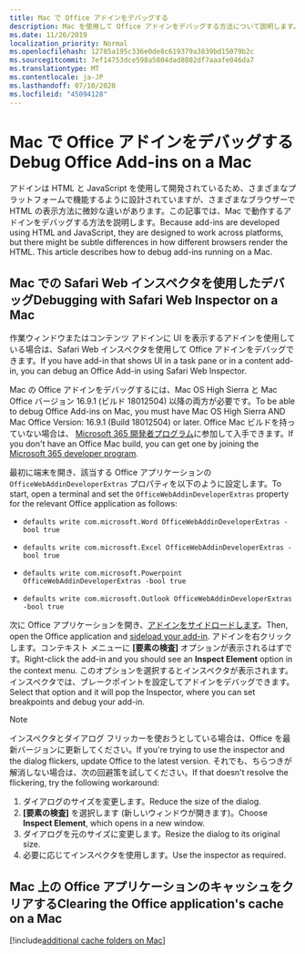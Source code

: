 ```yaml
---
title: Mac で Office アドインをデバッグする
description: Mac を使用して Office アドインをデバッグする方法について説明します。
ms.date: 11/26/2019
localization_priority: Normal
ms.openlocfilehash: 12785a195c336e0de8c619379a3839bd15079b2c
ms.sourcegitcommit: 7ef14753dce598a5804dad8802df7aaafe046da7
ms.translationtype: MT
ms.contentlocale: ja-JP
ms.lasthandoff: 07/10/2020
ms.locfileid: "45094128"
---
```

# <a name="debug-office-add-ins-on-a-mac"></a><span data-ttu-id="980d6-103">Mac で Office アドインをデバッグする</span><span class="sxs-lookup"><span data-stu-id="980d6-103">Debug Office Add-ins on a Mac</span></span>

<span data-ttu-id="980d6-p101">アドインは HTML と JavaScript を使用して開発されているため、さまざまなプラットフォームで機能するように設計されていますが、さまざまなブラウザーで HTML の表示方法に微妙な違いがあります。この記事では、Mac で動作するアドインをデバッグする方法を説明します。</span><span class="sxs-lookup"><span data-stu-id="980d6-p101">Because add-ins are developed using HTML and JavaScript, they are designed to work across platforms, but there might be subtle differences in how different browsers render the HTML. This article describes how to debug add-ins running on a Mac.</span></span>

## <a name="debugging-with-safari-web-inspector-on-a-mac"></a><span data-ttu-id="980d6-106">Mac での Safari Web インスペクタを使用したデバッグ</span><span class="sxs-lookup"><span data-stu-id="980d6-106">Debugging with Safari Web Inspector on a Mac</span></span>

<span data-ttu-id="980d6-107">作業ウィンドウまたはコンテンツ アドインに UI を表示するアドインを使用している場合は、Safari Web インスペクタを使用して Office アドインをデバッグできます。</span><span class="sxs-lookup"><span data-stu-id="980d6-107">If you have add-in that shows UI in a task pane or in a content add-in, you can debug an Office Add-in using Safari Web Inspector.</span></span>

<span data-ttu-id="980d6-108">Mac の Office アドインをデバッグするには、Mac OS High Sierra と Mac Office バージョン 16.9.1 (ビルド 18012504) 以降の両方が必要です。</span><span class="sxs-lookup"><span data-stu-id="980d6-108">To be able to debug Office Add-ins on Mac, you must have Mac OS High Sierra AND Mac Office Version: 16.9.1 (Build 18012504) or later.</span></span> <span data-ttu-id="980d6-109">Office Mac ビルドを持っていない場合は、 [Microsoft 365 開発者プログラム](https://developer.microsoft.com/office/dev-program)に参加して入手できます。</span><span class="sxs-lookup"><span data-stu-id="980d6-109">If you don't have an Office Mac build, you can get one by joining the [Microsoft 365 developer program](https://developer.microsoft.com/office/dev-program).</span></span>

<span data-ttu-id="980d6-110">最初に端末を開き、該当する Office アプリケーションの `OfficeWebAddinDeveloperExtras` プロパティを以下のように設定します。</span><span class="sxs-lookup"><span data-stu-id="980d6-110">To start, open a terminal and set the `OfficeWebAddinDeveloperExtras` property for the relevant Office application as follows:</span></span>

- `defaults write com.microsoft.Word OfficeWebAddinDeveloperExtras -bool true`

- `defaults write com.microsoft.Excel OfficeWebAddinDeveloperExtras -bool true`

- `defaults write com.microsoft.Powerpoint OfficeWebAddinDeveloperExtras -bool true`

- `defaults write com.microsoft.Outlook OfficeWebAddinDeveloperExtras -bool true`

<span data-ttu-id="980d6-111">次に Office アプリケーションを開き、[アドインをサイドロードします](sideload-an-office-add-in-on-ipad-and-mac.md)。</span><span class="sxs-lookup"><span data-stu-id="980d6-111">Then, open the Office application and [sideload your add-in](sideload-an-office-add-in-on-ipad-and-mac.md).</span></span> <span data-ttu-id="980d6-112">アドインを右クリックします。コンテキスト メニューに **[要素の検査]** オプションが表示されるはずです。</span><span class="sxs-lookup"><span data-stu-id="980d6-112">Right-click the add-in and you should see an **Inspect Element** option in the context menu.</span></span> <span data-ttu-id="980d6-113">このオプションを選択するとインスペクタが表示されます。インスペクタでは、ブレークポイントを設定してアドインをデバッグできます。</span><span class="sxs-lookup"><span data-stu-id="980d6-113">Select that option and it will pop the Inspector, where you can set breakpoints and debug your add-in.</span></span>

> [!NOTE]
> <span data-ttu-id="980d6-114">インスペクタとダイアログ フリッカーを使おうとしている場合は、Office を最新バージョンに更新してください。</span><span class="sxs-lookup"><span data-stu-id="980d6-114">If you're trying to use the inspector and the dialog flickers, update Office to the latest version.</span></span> <span data-ttu-id="980d6-115">それでも、ちらつきが解消しない場合は、次の回避策を試してください。</span><span class="sxs-lookup"><span data-stu-id="980d6-115">If that doesn't resolve the flickering, try the following workaround:</span></span>
> 1. <span data-ttu-id="980d6-116">ダイアログのサイズを変更します。</span><span class="sxs-lookup"><span data-stu-id="980d6-116">Reduce the size of the dialog.</span></span>
> 2. <span data-ttu-id="980d6-117">**[要素の検査]** を選択します (新しいウィンドウが開きます)。</span><span class="sxs-lookup"><span data-stu-id="980d6-117">Choose **Inspect Element**, which opens in a new window.</span></span>
> 3. <span data-ttu-id="980d6-118">ダイアログを元のサイズに変更します。</span><span class="sxs-lookup"><span data-stu-id="980d6-118">Resize the dialog to its original size.</span></span>
> 4. <span data-ttu-id="980d6-119">必要に応じてインスペクタを使用します。</span><span class="sxs-lookup"><span data-stu-id="980d6-119">Use the inspector as required.</span></span>

## <a name="clearing-the-office-applications-cache-on-a-mac"></a><span data-ttu-id="980d6-120">Mac 上の Office アプリケーションのキャッシュをクリアする</span><span class="sxs-lookup"><span data-stu-id="980d6-120">Clearing the Office application's cache on a Mac</span></span>

[!include[additional cache folders on Mac](../includes/mac-cache-folders.md)]
